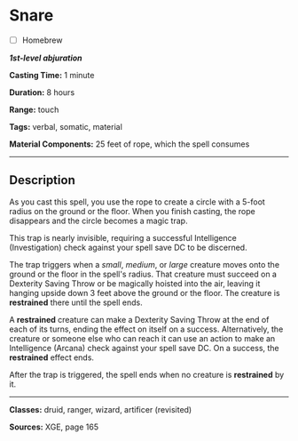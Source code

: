 # Snare

- [ ] Homebrew

***1st-level abjuration***

**Casting Time:** 1 minute

**Duration:** 8 hours

**Range:** touch

**Tags:** verbal, somatic, material

**Material Components:** 25 feet of rope, which the spell consumes

---

## Description
As you cast this spell, you use the rope to create a circle with a 5-foot radius on the ground or the floor.
When you finish casting, the rope disappears and the circle becomes a magic trap.

This trap is nearly invisible, requiring a successful Intelligence (Investigation) check against your spell save DC to be discerned.

The trap triggers when a *small*, *medium*, or *large* creature moves onto the ground or the floor in the spell's radius.
That creature must succeed on a Dexterity Saving Throw or be magically hoisted into the air, leaving it hanging upside down 3 feet above the ground or the floor.
The creature is **restrained** there until the spell ends.

A **restrained** creature can make a Dexterity Saving Throw at the end of each of its turns, ending the effect on itself on a success.
Alternatively, the creature or someone else who can reach it can use an action to make an Intelligence (Arcana) check against your spell save DC.
On a success, the **restrained** effect ends.

After the trap is triggered, the spell ends when no creature is **restrained** by it.

---

**Classes:** druid, ranger, wizard, artificer (revisited)

**Sources:** XGE, page 165
